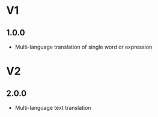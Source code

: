 # V1

## 1.0.0

- Multi-language translation of single word or expression





# V2

## 2.0.0

- Multi-language text translation


